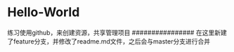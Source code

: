 # Hello-World
练习使用github，来创建资源，共享管理项目
################
在这里新建了feature分支，并修改了readme.md文件，之后会与master分支进行合并
